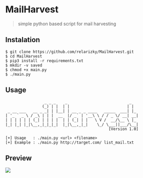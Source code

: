 # MailHarvest

> simple python based script for mail harvesting

## Instalation

```
$ git clone https://github.com/relarizky/MailHarvest.git
$ cd MailHarvest
$ pip3 install -r requirements.txt
$ mkdir -v saved
$ chmod +x main.py
$ ./main.py
```

## Usage
```
                 _ _ _    _                           _   
                (_) | |  | |                         | |  
 _ __ ___   __ _ _| | |__| | __ _ _ ____   _____  ___| |_ 
| '_ ` _ \ / _\ | | |  __  |/ _` | '__\ \ / / _ \/ __| __|
| | | | | | (_| | | | |  | | (_| | |   \ V /  __/\__ \ |_ 
|_| |_| |_|\__,_|_|_|_|  |_|\__,_|_|    \_/ \___||___/\__|
                                             [Version 1.0]

[+] Usage	: ./main.py <url> <filename>
[+] Example	: ./main.py http://target.com/ list_mail.txt
```


## Preview

<a href='https://asciinema.org/a/x9hPl7H4X7r2tbGDoJmpay252.png'><img src='https://asciinema.org/a/x9hPl7H4X7r2tbGDoJmpay252'></a>


